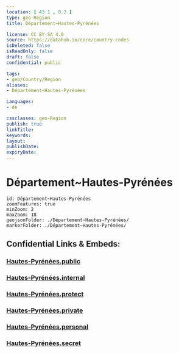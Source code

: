 ```yaml
---
location: [ 43.1 , 0.2 ] 
type: geo-Region
title: Département~Hautes-Pyrénées

license: CC BY-SA 4.0
source: https://datahub.io/core/country-codes
isDeleted: false
isReadOnly: false
draft: false
confidential: public

tags:
- geo/Country/Region
aliases:
- Département~Hautes-Pyrénées

Languages:
- de

cssclasses: geo-Region
publish: true
linkTitle: 
keywords: 
layout: 
publishDate: 
expiryDate: 
---
```


# Département~Hautes-Pyrénées

```leaflet
id: Département~Hautes-Pyrénées
zoomFeatures: true 
minZoom: 2 
maxZoom: 18
geojsonFolder: ./Département~Hautes-Pyrénées/
markerFolder: ./Département~Hautes-Pyrénées/
```


## Confidential Links & Embeds: 

### [Hautes-Pyrénées.public](/_public/\Earth\Continent\Europe\Europe~West\France\regions~France\Occitanie\departments~OccitanieHautes-Pyrénées.public.md) 

### [Hautes-Pyrénées.internal](/_internal/\Earth\Continent\Europe\Europe~West\France\regions~France\Occitanie\departments~OccitanieHautes-Pyrénées.internal.md) 

### [Hautes-Pyrénées.protect](/_protect/\Earth\Continent\Europe\Europe~West\France\regions~France\Occitanie\departments~OccitanieHautes-Pyrénées.protect.md) 

### [Hautes-Pyrénées.private](/_private/\Earth\Continent\Europe\Europe~West\France\regions~France\Occitanie\departments~OccitanieHautes-Pyrénées.private.md) 

### [Hautes-Pyrénées.personal](/_personal/\Earth\Continent\Europe\Europe~West\France\regions~France\Occitanie\departments~OccitanieHautes-Pyrénées.personal.md) 

### [Hautes-Pyrénées.secret](/_secret/\Earth\Continent\Europe\Europe~West\France\regions~France\Occitanie\departments~OccitanieHautes-Pyrénées.secret.md)


